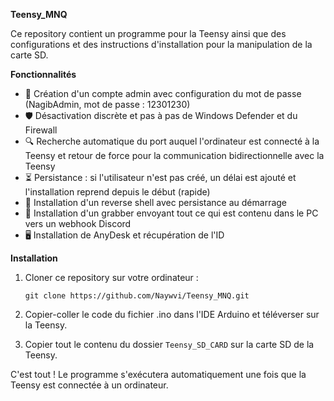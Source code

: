 **Teensy_MNQ**

Ce repository contient un programme pour la Teensy ainsi que des configurations et des instructions d'installation pour la manipulation de la carte SD.

**Fonctionnalités**

- 🔐 Création d'un compte admin avec configuration du mot de passe (NagibAdmin, mot de passe : 12301230)
- 🛡️ Désactivation discrète et pas à pas de Windows Defender et du Firewall
- 🔍 Recherche automatique du port auquel l'ordinateur est connecté à la Teensy et retour de force pour la communication bidirectionnelle avec la Teensy
- ⏳ Persistance : si l'utilisateur n'est pas créé, un délai est ajouté et l'installation reprend depuis le début (rapide)
- 🔄 Installation d'un reverse shell avec persistance au démarrage
- 🎣 Installation d'un grabber envoyant tout ce qui est contenu dans le PC vers un webhook Discord
- 🖥️ Installation de AnyDesk et récupération de l'ID

**Installation**

1. Cloner ce repository sur votre ordinateur :

    ```
    git clone https://github.com/Naywvi/Teensy_MNQ.git
    ```

2. Copier-coller le code du fichier .ino dans l'IDE Arduino et téléverser sur la Teensy.
3. Copier tout le contenu du dossier `Teensy_SD_CARD` sur la carte SD de la Teensy.

C'est tout ! Le programme s'exécutera automatiquement une fois que la Teensy est connectée à un ordinateur.
